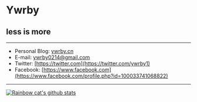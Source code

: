 # Ywrby

## less is more

------

- Personal Blog: [ywrby.cn](https://ywrby.cn)
- E-mail: [ywrby0214@gmail.com](mailto:ywrby0214@gmail.com)
- Twitter: [https://twitter.com](https://twitter.com/ywrby1)
- Facebook: [https://www.facebook.com](https://www.facebook.com/profile.php?id=100033741068822)

------

[![Rainbow cat's github stats](https://github-readme-stats.vercel.app/api?username=Ywrby&show_icons=true)](https://github.com)


<!--
**Ywrby/Ywrby** is a ✨ _special_ ✨ repository because its `README.md` (this file) appears on your GitHub profile.

Here are some ideas to get you started:

- 🔭 I’m currently working on ...
- 🌱 I’m currently learning ...
- 👯 I’m looking to collaborate on ...
- 🤔 I’m looking for help with ...
- 💬 Ask me about ...
- 📫 How to reach me: ...
- 😄 Pronouns: ...
- ⚡ Fun fact: ...
-->
